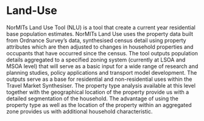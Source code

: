 # Land-Use

NorMITs Land Use Tool (NLU) is a tool that create a current year residential base population estimates. NorMITs Land Use uses the property data built from Ordnance Survey’s data, synthesised census detail using property attributes which are then adjusted to changes in household properties and occupants that have occurred since the census. The tool outputs population details aggregated to a specified zoning system (currently at LSOA and MSOA level) that will serve as a basic input for a wide range of research and planning studies, policy applications and transport model development. The outputs serve as a base for residential and non-residential uses within the Travel Market Synthesiser. The property type analysis available at this level together with the geographical location of the property provide us with a detailed segmentation of the household. The advantage of using the property type as well as the location of the property within an aggregated zone provides us with additional household characteristic. 

